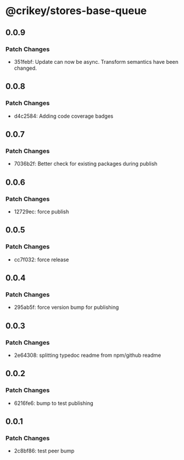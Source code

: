 # @crikey/stores-base-queue

## 0.0.9

### Patch Changes

- 351febf: Update can now be async. Transform semantics have been changed.

## 0.0.8

### Patch Changes

- d4c2584: Adding code coverage badges

## 0.0.7

### Patch Changes

- 7036b2f: Better check for existing packages during publish

## 0.0.6

### Patch Changes

- 12729ec: force publish

## 0.0.5

### Patch Changes

- cc7f032: force release

## 0.0.4

### Patch Changes

- 295ab5f: force version bump for publishing

## 0.0.3

### Patch Changes

- 2e64308: splitting typedoc readme from npm/github readme

## 0.0.2

### Patch Changes

- 6216fe6: bump to test publishing

## 0.0.1

### Patch Changes

- 2c8bf86: test peer bump
